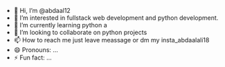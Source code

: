 - 👋 Hi, I’m @abdaal12
- 👀 I’m interested in fullstack web development and python development.
- 🌱 I’m currently learning python a
- 💞️ I’m looking to collaborate on python projects
- 📫 How to reach me just leave meassage or dm my insta_abdaalali18
- 😄 Pronouns: ...
- ⚡ Fun fact: ...

<!---
abdaal12/abdaal12 is a ✨ special ✨ repository because its `README.md` (this file) appears on your GitHub profile.
You can click the Preview link to take a look at your changes.
--->
